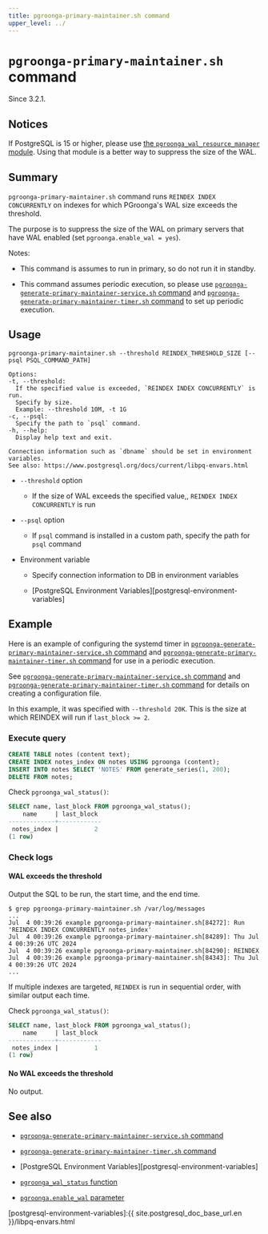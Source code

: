 ```yaml
---
title: pgroonga-primary-maintainer.sh command
upper_level: ../
---
```


# `pgroonga-primary-maintainer.sh` command

Since 3.2.1.

## Notices

If PostgreSQL is 15 or higher, please use [the `pgroonga_wal_resource_manager` module][pgroonga-wal-resource-manager]. Using that module is a better way to suppress the size of the WAL.

## Summary

`pgroonga-primary-maintainer.sh` command runs `REINDEX INDEX CONCURRENTLY` on indexes for which PGroonga's WAL size exceeds the threshold.

The purpose is to suppress the size of the WAL on primary servers that have WAL enabled (set `pgroonga.enable_wal = yes`).

Notes:

* This command is assumes to run in primary, so do not run it in standby.

* This command assumes periodic execution, so please use [`pgroonga-generate-primary-maintainer-service.sh` command][generate-primary-maintainer-service] and [`pgroonga-generate-primary-maintainer-timer.sh` command][generate-primary-maintainer-timer]  to set up periodic execution.

## Usage

```
pgroonga-primary-maintainer.sh --threshold REINDEX_THRESHOLD_SIZE [--psql PSQL_COMMAND_PATH]

Options:
-t, --threshold:
  If the specified value is exceeded, `REINDEX INDEX CONCURRENTLY` is run.
  Specify by size.
  Example: --threshold 10M, -t 1G
-c, --psql:
  Specify the path to `psql` command.
-h, --help:
  Display help text and exit.

Connection information such as `dbname` should be set in environment variables.
See also: https://www.postgresql.org/docs/current/libpq-envars.html
```

* `--threshold` option

  * If the size of WAL exceeds the specified value,, `REINDEX INDEX CONCURRENTLY` is run

* `--psql` option

  * If `psql` command is installed in a custom path, specify the path for `psql` command

* Environment variable

  * Specify connection information to DB in environment variables

  * [PostgreSQL Environment Variables][postgresql-environment-variables]

## Example

Here is an example of configuring the systemd timer in [`pgroonga-generate-primary-maintainer-service.sh` command][generate-primary-maintainer-service] and [`pgroonga-generate-primary-maintainer-timer.sh` command][generate-primary-maintainer-timer] for use in a periodic execution.

See [`pgroonga-generate-primary-maintainer-service.sh` command][generate-primary-maintainer-service] and [`pgroonga-generate-primary-maintainer-timer.sh` command][generate-primary-maintainer-timer] for details on creating a configuration file.

In this example, it was specified with `--threshold 20K`. This is the size at which REINDEX will run if `last_block >= 2`.

### Execute query

```sql
CREATE TABLE notes (content text);
CREATE INDEX notes_index ON notes USING pgroonga (content);
INSERT INTO notes SELECT 'NOTES' FROM generate_series(1, 200);
DELETE FROM notes;
```

Check `pgroonga_wal_status()`:

```sql
SELECT name, last_block FROM pgroonga_wal_status();
    name     | last_block 
-------------+------------
 notes_index |          2
(1 row)
```

### Check logs

#### WAL exceeds the threshold

Output the SQL to be run, the start time, and the end time.

```console
$ grep pgroonga-primary-maintainer.sh /var/log/messages
...
Jul  4 00:39:26 example pgroonga-primary-maintainer.sh[84272]: Run 'REINDEX INDEX CONCURRENTLY notes_index'
Jul  4 00:39:26 example pgroonga-primary-maintainer.sh[84289]: Thu Jul  4 00:39:26 UTC 2024
Jul  4 00:39:26 example pgroonga-primary-maintainer.sh[84290]: REINDEX
Jul  4 00:39:26 example pgroonga-primary-maintainer.sh[84343]: Thu Jul  4 00:39:26 UTC 2024
...
```

If multiple indexes are targeted, `REINDEX` is run in sequential order,
with similar output each time.

Check `pgroonga_wal_status()`:

```sql
SELECT name, last_block FROM pgroonga_wal_status();
    name     | last_block 
-------------+------------
 notes_index |          1
(1 row)
```

#### No WAL exceeds the threshold

No output.

## See also

  * [`pgroonga-generate-primary-maintainer-service.sh` command][generate-primary-maintainer-service]

  * [`pgroonga-generate-primary-maintainer-timer.sh` command][generate-primary-maintainer-timer]

  * [PostgreSQL Environment Variables][postgresql-environment-variables]

  * [`pgroonga_wal_status` function][wal-status]

  * [`pgroonga.enable_wal` parameter][enable-wal]

[enable-wal]:../parameters/enable-wal.html

[generate-primary-maintainer-service]:pgroonga-generate-primary-maintainer-service.html

[generate-primary-maintainer-timer]:pgroonga-generate-primary-maintainer-timer.html

[pgroonga-wal-resource-manager]:../modules/pgroonga-wal-resource-manager.html

[postgresql-environment-variables]:{{ site.postgresql_doc_base_url.en }}/libpq-envars.html

[wal-status]:../functions/pgroonga-wal-status.html
